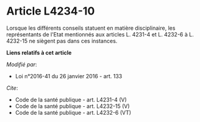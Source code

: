 # Article L4234-10

Lorsque les différents conseils statuent en matière disciplinaire, les représentants de l'Etat mentionnés aux articles L.
4231-4 et L. 4232-6 à L. 4232-15 ne siègent pas dans ces instances.

**Liens relatifs à cet article**

_Modifié par_:

  - Loi n°2016-41 du 26 janvier 2016 - art. 133

_Cite_:

  - Code de la santé publique - art. L4231-4 (V)
  - Code de la santé publique - art. L4232-15 (V)
  - Code de la santé publique - art. L4232-6 (VT)
